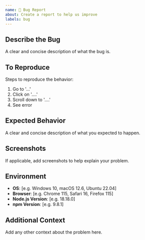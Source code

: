 ```yaml
---
name: 🐛 Bug Report
about: Create a report to help us improve
labels: bug
---
```


## Describe the Bug

A clear and concise description of what the bug is.

## To Reproduce

Steps to reproduce the behavior:
1. Go to '...'
2. Click on '....'
3. Scroll down to '....'
4. See error

## Expected Behavior

A clear and concise description of what you expected to happen.

## Screenshots

If applicable, add screenshots to help explain your problem.

## Environment

- **OS**: [e.g. Windows 10, macOS 12.6, Ubuntu 22.04]
- **Browser**: [e.g. Chrome 115, Safari 16, Firefox 115]
- **Node.js Version**: [e.g. 18.18.0]
- **npm Version**: [e.g. 9.8.1]

## Additional Context

Add any other context about the problem here.
